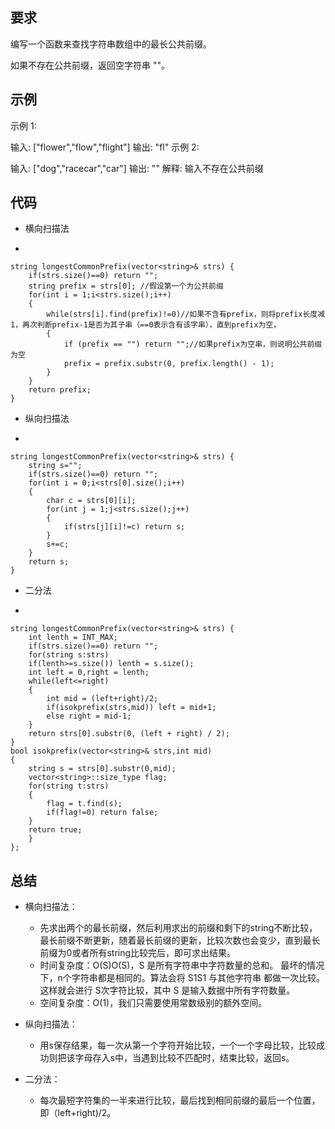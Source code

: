 ## 要求
编写一个函数来查找字符串数组中的最长公共前缀。

如果不存在公共前缀，返回空字符串 ""。
## 示例
示例 1:

输入: ["flower","flow","flight"]
输出: "fl"
示例 2:

输入: ["dog","racecar","car"]
输出: ""
解释: 输入不存在公共前缀
## 代码
- 横向扫描法

-

	string longestCommonPrefix(vector<string>& strs) {
        if(strs.size()==0) return "";
        string prefix = strs[0]; //假设第一个为公共前缀
        for(int i = 1;i<strs.size();i++)
        {
            while(strs[i].find(prefix)!=0)//如果不含有prefix，则将prefix长度减1，再次判断prefix-1是否为其子串（==0表示含有该字串），直到prefix为空，
			{
				if (prefix == "") return "";//如果prefix为空串，则说明公共前缀为空
				prefix = prefix.substr(0, prefix.length() - 1);
			}
        }
        return prefix;
    }
- 纵向扫描法

-

	string longestCommonPrefix(vector<string>& strs) {
        string s="";
        if(strs.size()==0) return "";
        for(int i = 0;i<strs[0].size();i++)
        {
            char c = strs[0][i];
            for(int j = 1;j<strs.size();j++)
            {
                if(strs[j][i]!=c) return s;
            }
            s+=c;
        }    
        return s;
    }
- 二分法

-

	string longestCommonPrefix(vector<string>& strs) {
        int lenth = INT_MAX;
        if(strs.size()==0) return "";
        for(string s:strs)
        if(lenth>=s.size()) lenth = s.size();
        int left = 0,right = lenth;
        while(left<=right)
        {
            int mid = (left+right)/2;
            if(isokprefix(strs,mid)) left = mid+1;
            else right = mid-1;
        }
        return strs[0].substr(0, (left + right) / 2);
    }
    bool isokprefix(vector<string>& strs,int mid)
    {
        string s = strs[0].substr(0,mid);
        vector<string>::size_type flag;
        for(string t:strs)
        {
            flag = t.find(s);
            if(flag!=0) return false;
        }
		return true;
    	}
	};
## 总结
- 横向扫描法：
	- 先求出两个的最长前缀，然后利用求出的前缀和剩下的string不断比较，最长前缀不断更新，随着最长前缀的更新，比较次数也会变少，直到最长前缀为0或者所有string比较完后，即可求出结果。
	- 时间复杂度：O(S)O(S)，S 是所有字符串中字符数量的总和。
	最坏的情况下，n个字符串都是相同的。算法会将 S1S1 与其他字符串 都做一次比较。这样就会进行 S次字符比较，其中 S 是输入数据中所有字符数量。
	- 空间复杂度：O(1)，我们只需要使用常数级别的额外空间。
- 纵向扫描法：
	- 用s保存结果，每一次从第一个字符开始比较，一个一个字母比较，比较成功则把该字母存入s中，当遇到比较不匹配时，结束比较，返回s。

- 二分法：
	- 每次最短字符集的一半来进行比较，最后找到相同前缀的最后一个位置，即（left+right)/2。